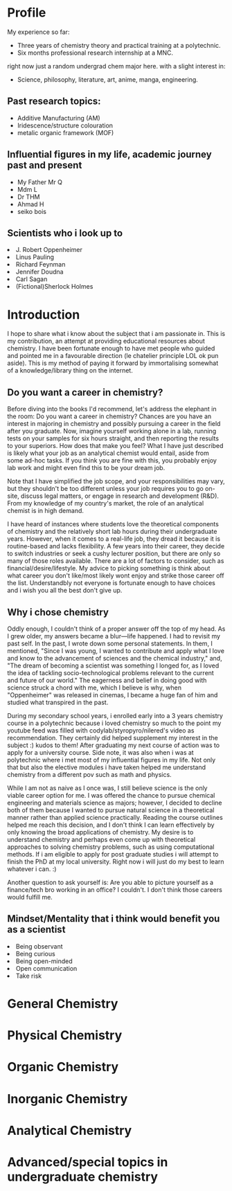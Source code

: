 <html>


<h1>
     Profile
</h1>

My experience so far:
<ul>
     <li> Three years of chemistry theory and practical training at a polytechnic. </li>
     <li> Six months professional research internship at a MNC.</li>
</ul>
right now just a random undergrad chem major here. with a slight interest in:
<ul>
    <li> Science, philosophy, literature, art, anime, manga, engineering. </li>
</ul>

<h2>    
    Past research topics:
</h2>
<ul>
    <li>Additive Manufacturing (AM)</li>
    <li>Iridescence/structure colouration</li>
    <li>metalic organic framework (MOF)</li>
</ul>


<h2>
Influential figures in my life, academic journey past and present
</h2>
<ul>
     <li>My Father Mr Q</li>
     <li>Mdm L</li>
    <li>Dr THM</li>
    <li>Ahmad H</li>
    <li>seiko bois</li>
     
  </ul>
<h2>
Scientists who i look up to
</h2>
 <li>J. Robert Oppenheimer</li>
    <li>Linus Pauling</li>
    <li>Richard Feynman</li>
    <li>Jennifer Doudna</li>
    <li>Carl Sagan</li>
    <li>(Fictional)Sherlock Holmes</li>

<h1>
    Introduction
</h1>
<p> 
I hope to share what i know about the subject that i am passionate in. This is my contribution, an attempt at providing educational resources about chemistry. I have been fortunate enough to have met people who guided and pointed me in a favourable direction (le chatelier principle LOL ok pun aside). This is my method of paying it forward by immortalising somewhat of a knowledge/library thing on the internet. 

<h2>
   Do you want a career in chemistry? 
</h2>
<p>
  Before diving into the books I'd recommend, let's address the elephant in the room: Do you want a career in chemistry? Chances are you have an interest in majoring in chemistry and possibly pursuing a career in the field after you graduate. Now, imagine yourself working alone in a lab, running tests on your samples for six hours straight, and then reporting the results to your superiors. How does that make you feel? What I have just described is likely what your job as an analytical chemist would entail, aside from some ad-hoc tasks. If you think you are fine with this, you probably enjoy lab work and might even find this to be your dream job. 
</p>
<p>
Note that I have simplified the job scope, and your responsibilities may vary, but they shouldn't be too different unless your job requires you to go on-site, discuss legal matters, or engage in research and development (R&D). From my knowledge of my country's market, the role of an analytical chemist is in high demand.
</p>
<p>
I have heard of instances where students love the theoretical components of chemistry and the relatively short lab hours during their undergraduate years. However, when it comes to a real-life job, they dread it because it is routine-based and lacks flexibility. A few years into their career, they decide to switch industries or seek a cushy lecturer position, but there are only so many of those roles available. There are a lot of factors to consider, such as financial/desire/lifestyle. My advice to picking something is think about what career you don't like/most likely wont enjoy and strike those career off the list. Understandbly not everyone is fortunate enough to have choices and i wish you all the best don't give up.

</p>
<h2>
   Why i chose chemistry
</h2>
<p>
     Oddly enough, I couldn't think of a proper answer off the top of my head. As I grew older, my answers became a blur—life happened. I had to revisit my past self. In the past, I wrote down some personal statements. In them, I 
     mentioned, "Since I was young, I wanted to contribute and apply what I love and know to the advancement of sciences and the chemical industry," and, "The dream of becoming a scientist was something I longed for, as I loved the idea of
     tackling socio-technological problems relevant to the current and future of our world." The eagerness and belief in doing good with science struck a chord with me, which I believe is why, when "Oppenheimer" was released in cinemas, I
     became a huge fan of him and studied what transpired in the past. 
     </p>
<p>
     During my secondary school years, i enrolled early into a 3 years chemistry course in a polytechnic because i loved chemistry so much to the point my youtube feed was filled with codylab/styropyro/nilered's video as recommendation.
     They certainly did helped supplement my interest in the subject :) kudos to them! After graduating my next course of action was to apply for a university course. Side note, it was also when i was at polytechnic where i met most of my influential figures in my life. Not only that but also the elective modules i have taken helped me understand chemistry from a different pov such as math and physics.
</p>
<p>
     While I am not as naive as I once was, I still believe science is the only viable career option for me. I was offered the chance to pursue chemical engineering and materials science as majors; however, I decided to decline both of 
     them because I wanted to pursue natural science in a theoretical manner rather than applied science practically. Reading the course outlines helped me reach this decision, and I don't think I can learn effectively by only knowing the 
     broad applications of chemistry. My desire is to understand chemistry and perhaps even come up with theoretical approaches to solving chemistry problems, such as using computational methods. If i am eligible to apply for post graduate studies i will attempt to finish the PhD at my local university. Right now i will just do my best to learn whatever i can. :) 
</p>
<p>
     Another question to ask yourself is: Are you able to picture yourself as a finance/tech bro working in an office? I couldn't. I don't think those careers would fulfill me.
</p>
<h2>
   Mindset/Mentality that i think would benefit you as a scientist 
</h2>
     <li>Being observant</li>
     <li>Being curious</li>
     <li>Being open-minded</li>
     <li>Open communication</li>
     <li>Take risk</li>


<h1>
General Chemistry
</h1>

<h1>
Physical Chemistry
</h1>
<h1>
Organic Chemistry
</h1>
<h1>
Inorganic Chemistry
</h1>
<h1>
Analytical Chemistry
</h1>
<h1>
Advanced/special topics in undergraduate chemistry
</h1>

